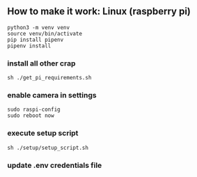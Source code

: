 ## How to make it work: Linux (raspberry pi)
```commandline
python3 -m venv venv
source venv/bin/activate
pip install pipenv
pipenv install
```


### install all other crap
```commandline
sh ./get_pi_requirements.sh
```


### enable camera in settings
```commandline
sudo raspi-config
sudo reboot now
```



### execute setup script
```commandline
sh ./setup/setup_script.sh
```

### update .env credentials file
